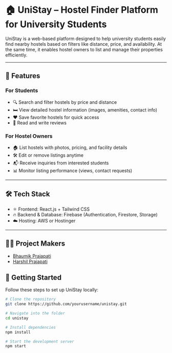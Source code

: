 # 🏠 UniStay – Hostel Finder Platform for University Students

UniStay is a web-based platform designed to help university students easily find nearby hostels based on filters like distance, price, and availability. At the same time, it enables hostel owners to list and manage their properties efficiently.

---

## 🎯 Features

### For Students
- 🔍 Search and filter hostels by price and distance
- 🛏️ View detailed hostel information (images, amenities, contact info)
- ❤️ Save favorite hostels for quick access
- 📝 Read and write reviews

### For Hostel Owners
- 🏠 List hostels with photos, pricing, and facility details
- 🛠️ Edit or remove listings anytime
- 📬 Receive inquiries from interested students
- 📊 Monitor listing performance (views, contact requests)

---

## 🛠 Tech Stack

- ⚛️ Frontend: React.js + Tailwind CSS  
- 🔥 Backend & Database: Firebase (Authentication, Firestore, Storage)  
- ☁️ Hosting: AWS or Hostinger

---

## 👨‍💻 Project Makers

- [Bhaumik Prajapati](https://github.com/bhaumikprajapati)  
- [Harshil Prajapati](https://github.com/harshil-prajapati)

## 🚀 Getting Started

Follow these steps to set up UniStay locally:

```bash
# Clone the repository
git clone https://github.com/yourusername/unistay.git

# Navigate into the folder
cd unistay

# Install dependencies
npm install

# Start the development server
npm start